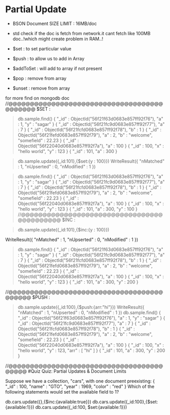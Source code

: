 # Partial Update

 - BSON Document SIZE LIMIT : 16MB/doc
 - std check if the doc is fetch from network.it cant fetch like 100MB doc..!which might create problem in RAM..!

 - $set : to set particular value
 - $push : to allow us to add in Array
 - $addToSet : will add to array if not present
 - $pop : remove from array
 - $unset : remove from array

 for more find on mongodb doc
//@@@@@@@@@@@@@@@@@@@@@@@@@@@@@@@@@@@@@@@@@@@
 $SET :
> db.sample.find()
{ "_id" : ObjectId("56f21f63d0683e857ff92f76"), "a" : 1, "y" : "sagar" }
{ "_id" : ObjectId("56f21fc9d0683e857ff92f77"), "a" : 7 }
{ "_id" : ObjectId("56f21fcfd0683e857ff92f78"), "b" : 1 }
{ "_id" : ObjectId("56f21fefd0683e857ff92f79"), "a" : 2, "b" : "welcome", "somefield" : 22.23 }
{ "_id" : ObjectId("56f22040d0683e857ff92f7a"), "a" : 100 }
{ "_id" : 100, "x" : "hello world", "y" : 123 }
{ "_id" : 101, "a" : 300 }

> db.sample.update({_id:101},{$set:{y : 100}})
WriteResult({ "nMatched" : 1, "nUpserted" : 0, "nModified" : 1 })

> db.sample.find()
{ "_id" : ObjectId("56f21f63d0683e857ff92f76"), "a" : 1, "y" : "sagar" }
{ "_id" : ObjectId("56f21fc9d0683e857ff92f77"), "a" : 7 }
{ "_id" : ObjectId("56f21fcfd0683e857ff92f78"), "b" : 1 }
{ "_id" : ObjectId("56f21fefd0683e857ff92f79"), "a" : 2, "b" : "welcome", "somefield" : 22.23 }
{ "_id" : ObjectId("56f22040d0683e857ff92f7a"), "a" : 100 }
{ "_id" : 100, "x" : "hello world", "y" : 123 }
{ "_id" : 101, "a" : 300, "y" : 100 }
//@@@@@@@@@@@@@@@@@@@@@@@@@@@@@@@@@@@@@@@@@@@
 $INC :

> db.sample.update({_id:101},{$inc:{y : 100}})

WriteResult({ "nMatched" : 1, "nUpserted" : 0, "nModified" : 1 })
> db.sample.find()
{ "_id" : ObjectId("56f21f63d0683e857ff92f76"), "a" : 1, "y" : "sagar" }
{ "_id" : ObjectId("56f21fc9d0683e857ff92f77"), "a" : 7 }
{ "_id" : ObjectId("56f21fcfd0683e857ff92f78"), "b" : 1 }
{ "_id" : ObjectId("56f21fefd0683e857ff92f79"), "a" : 2, "b" : "welcome", "somefield" : 22.23 }
{ "_id" : ObjectId("56f22040d0683e857ff92f7a"), "a" : 100 }
{ "_id" : 100, "x" : "hello world", "y" : 123 }
{ "_id" : 101, "a" : 300, "y" : 200 }

//@@@@@@@@@@@@@@@@@@@@@@@@@@@@@@@@@@@@@@@@@@
$PUSH :
> db.sample.update({_id:100},{$push:{arr:"hi"}})
WriteResult({ "nMatched" : 1, "nUpserted" : 0, "nModified" : 1 })
> db.sample.find()
{ "_id" : ObjectId("56f21f63d0683e857ff92f76"), "a" : 1, "y" : "sagar" }
{ "_id" : ObjectId("56f21fc9d0683e857ff92f77"), "a" : 7 }
{ "_id" : ObjectId("56f21fcfd0683e857ff92f78"), "b" : 1 }
{ "_id" : ObjectId("56f21fefd0683e857ff92f79"), "a" : 2, "b" : "welcome", "somefield" : 22.23 }
{ "_id" : ObjectId("56f22040d0683e857ff92f7a"), "a" : 100 }
{ "_id" : 100, "x" : "hello world", "y" : 123, "arr" : [ "hi" ] }
{ "_id" : 101, "a" : 300, "y" : 200 }

//@@@@@@@@@@@@@@@@@@@@@@@@@@@@@@@@@@@@@@@@@
#Quiz
Quiz: Partial Updates & Document Limits

Suppose we have a collection, "cars", with one document preexisting:
{ "_id" : 100, "name" : "GTO", "year" : 1969, "color" : "red" }
Which of the following statements would set the available field to 1?

db.cars.update({},{$inc:{available:true}})
db.cars.update({_id:100},{$set:{available:1}})
db.cars.update({_id:100, $set:{available:1}})


